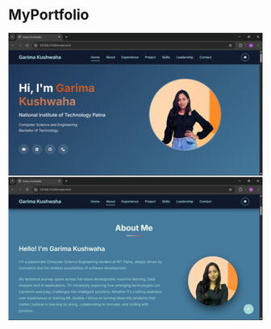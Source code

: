 # MyPortfolio
![image](https://github.com/Garimakushh/MyPortfolio/blob/f6320c3fa0cdef30405854086e0f59123f77c2fa/assets/Screenshot%20(24).png)
![image](https://github.com/Garimakushh/MyPortfolio/blob/f6320c3fa0cdef30405854086e0f59123f77c2fa/assets/Screenshot%20(25).png)
